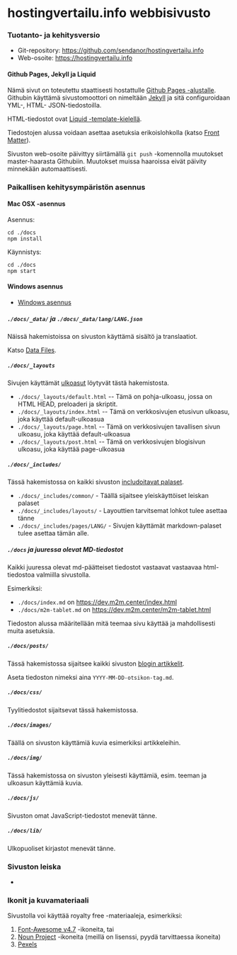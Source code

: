# hostingvertailu.info webbisivusto

### Tuotanto- ja kehitysversio

 * Git-repository: https://github.com/sendanor/hostingvertailu.info
 * Web-osoite: https://hostingvertailu.info

#### Github Pages, Jekyll ja Liquid

Nämä sivut on toteutettu staattisesti hostattulle [Github Pages -alustalle](https://pages.github.com/). Githubin 
käyttämä sivustomoottori on nimeltään [Jekyll](https://jekyllrb.com/) ja sitä configuroidaan YML-, HTML- 
JSON-tiedostoilla. 

HTML-tiedostot ovat [Liquid -template-kielellä](https://shopify.github.io/liquid/basics/introduction/).

Tiedostojen alussa voidaan asettaa asetuksia erikoislohkolla (katso [Front Matter](https://jekyllrb.com/docs/front-matter/)).

Sivuston web-osoite päivittyy siirtämällä `git push` -komennolla muutokset master-haarasta Githubiin. Muutokset muissa 
haaroissa eivät päivity minnekään automaattisesti.

### Paikallisen kehitysympäristön asennus

#### Mac OSX -asennus

Asennus: 

```
cd ./docs
npm install
```

Käynnistys: 

```
cd ./docs
npm start
```

#### Windows asennus

 * [Windows asennus](https://jekyllrb.com/docs/installation/windows/) 

##### `./docs/_data/` ja `./docs/_data/lang/LANG.json`

Näissä hakemistoissa on sivuston käyttämä sisältö ja translaatiot. 

Katso [Data Files](https://jekyllrb.com/docs/datafiles/). 

##### `./docs/_layouts`

Sivujen käyttämät [ulkoasut](https://jekyllrb.com/docs/layouts/) löytyvät tästä hakemistosta. 

 * `./docs/_layouts/default.html` -- Tämä on pohja-ulkoasu, jossa on HTML HEAD, preloaderi ja skriptit.
 * `./docs/_layouts/index.html` -- Tämä on verkkosivujen etusivun ulkoasu, joka käyttää default-ulkoasua
 * `./docs/_layouts/page.html` -- Tämä on verkkosivujen tavallisen sivun ulkoasu, joka käyttää default-ulkoasua
 * `./docs/_layouts/post.html` -- Tämä on verkkosivujen blogisivun ulkoasu, joka käyttää page-ulkoasua
 
##### `./docs/_includes/`

Tässä hakemistossa on kaikki sivuston [includoitavat palaset](https://jekyllrb.com/docs/includes/). 

 * `./docs/_includes/common/` - Täällä sijaitsee yleiskäyttöiset leiskan palaset
 * `./docs/_includes/layouts/` - Layouttien tarvitsemat lohkot tulee asettaa tänne
 * `./docs/_includes/pages/LANG/` - Sivujen käyttämät markdown-palaset tulee asettaa tämän alle.

##### `./docs` ja juuressa olevat MD-tiedostot

Kaikki juuressa olevat md-päätteiset tiedostot vastaavat vastaavaa html-tiedostoa valmiilla sivustolla. 

Esimerkiksi:

 * `./docs/index.md` on https://dev.m2m.center/index.html
 * `./docs/m2m-tablet.md` on https://dev.m2m.center/m2m-tablet.html

Tiedoston alussa määritellään mitä teemaa sivu käyttää ja mahdollisesti muita asetuksia.

##### `./docs/posts/`

Tässä hakemistossa sijaitsee kaikki sivuston [blogin artikkelit](https://jekyllrb.com/docs/posts/). 

Aseta tiedoston nimeksi aina `YYYY-MM-DD-otsikon-tag.md`.

##### `./docs/css/`

Tyylitiedostot sijaitsevat tässä hakemistossa.

##### `./docs/images/`

Täällä on sivuston käyttämiä kuvia esimerkiksi artikkeleihin.

##### `./docs/img/`

Tässä hakemistossa on sivuston yleisesti käyttämiä, esim. teeman ja ulkoasun käyttämiä kuvia.

##### `./docs/js/`

Sivuston omat JavaScript-tiedostot menevät tänne.

##### `./docs/lib/`

Ulkopuoliset kirjastot menevät tänne.

### Sivuston leiska

-

### Ikonit ja kuvamateriaali

Sivustolla voi käyttää royalty free -materiaaleja, esimerkiksi:

 1. [Font-Awesome v4.7](https://fontawesome.com/v4.7.0/icons/) -ikoneita, tai
 2. [Noun Project](https://thenounproject.com/) -ikoneita (meillä on lisenssi, pyydä tarvittaessa ikoneita)
 3. [Pexels](https://www.pexels.com/)
